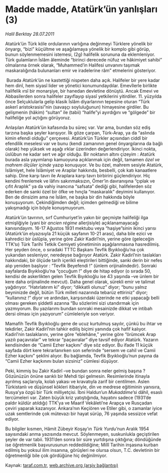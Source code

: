 # Madde madde, Atatürk’ün yanlışları (3)

*Halil Berktay 28.07.2011*

<div class="yazi"><p>Atatürk’ün Türk köle ordularının varlığına değinmeyi Türklere yönelik bir önyargı, “bizi” küçültme ve aşağılamaya yönelik bir komplo gibi görüp, bunun söylenmemesini istemesi, (2g) halifelik sorununa da eklemleniyor. Türk gulamların İslâm âleminde “birinci derecede nüfuz ve hâkimiyet sahibi” olmalarına örnek olarak, “Muhammed’in Halifesi unvanını taşımak maskaralığında bulunanları emir ve iradelerine râm” etmelerini gösteriyor.</p>
<p> Burada Atatürk’ün ne kastettiği nispeten daha açık. Halifeler bir yere kadar hem dinî, hem siyasî lider ve yönetici konumundaydılar. Emevîlerle birlikte halifelik ırsî bir monarşiye, bir hanedan devletine dönüştü. Ancak Emevi ve Abbasilerden sonra halifeler zayıflayıp siyasî yetkilerini yitirdiler. 11. yüzyılda önce Selçuklularla gelip klasik İslâm diyarlarının tepesine oturan “Türk askerî aristokrasisi”nin (savaşçı soyluluğunun) himayesine girdiler. Bu gelişmenin (hâkim) “sultan” ile (tabii) “halife”yi ayırdığını ve “gölgede” bir halifeliğe yol açtığını görüyoruz.</p>
<p>Anlaşılan Atatürk’ün kafasında bu süreç var. Var ama, bundan söz ediş tarzına başka şeyler karışıyor. İlk göze çarpan, Türk-Arap, ya da “aslında kimin efendi olduğu” çerçevesi. Atatürk’ün Türkler açısından ciddî bir efendilik meselesi var ve bunu (kendi zamanının genel önyargılarına da bağlı olarak) hep yüksek ve aşağı ırklar üzerinden değerlendiriyor. İkinci nokta, üslûbun ne kadar sert ve ağır olduğu. Bir noktanın altını çizeyim : Atatürk burada asla yayımlanıp kamuoyuna açıklanmak için değil, tamamen <i>özel ve mahrem ölçüler içinde</i> yazıp konuşuyor. Ve bu özel, mahrem sesiyle Atatürk, İslâmiyet, hele İslâmiyet ve Araplar hakkında, besbelli, çok katı kanaatlere sahip. Dine karşı tavrı ile Araplara karşı tavrı birbirini güçlendiriyor. Hiç kendini frenlemek ve lâfını sakınmaksızın, Ömer’in davranışına “çıplak ve çıfıt Araplık” ya da vahiy inancına “safsata” dediği gibi, halifelerden söz ederken de sanki özel bir öfke ve hınçla “maskaralık” deyimini kullanıyor. Ben de dinsizim ama ne İslâm, ne başka bir din hakkında böyle konuşuyorum. Çekindiğimden değil; içimden gelmediği ve bilime yakışmadığı için böyle konuşmuyorum.</p>
<p>Atatürk’ün tavrının, sırf Cumhuriyet’in yakın bir geçmişte halifeliği ilga etmişliğiyle (yani bir <i>ancien régime</i> allerjisiyle) açıklanamayacağı kanısındayım. 16-17 Ağustos 1931 mektubu veya “haşiye”sinin ikinci yarısı (Atatürk’ün elyazısıyla 21 küçük sayfanın 10-21 arası), daha bile ezici ve kahredici bir üslûpla, yerine göre Zakir Kadirî’nin, yerine göre (geleceğin TTK’sı) Türk Tarihi Tetkik Cemiyeti yönetiminin aşağılanmasına hasredilmiş. Her şeyden önce, o sıradaki TTTC Başkanı Tevfik Bıyıklıoğlu’na çok yukarıdan sesleniyor, neredeyse bağırıyor Atatürk. Zakir Kadirî’nin taslakları hakkındaki, bir ölçüde tarih içerikli eleştirileri bittiğinde, sanki derin bir nefes alıp yeniden başlıyor : “Tevfik Beyefendi !” (ünlem orijinalindedir). Sonraki sayfalarda Bıyıklıoğlu’na “çocuğum !” diye de hitap ediyor (o sırada 50, kendisi de askerlikten gelen Tevfik Bıyıklıoğlu ise 43 yaşında –ve ünlem bir kere daha orijinalinde mevcut). Daha genel olarak, sürekli emir ve talimat yağdırıyor. “Hatırlatırım ki” diyor; “dikkatli olunuz” diyor; “bunu yalnız beyninizde değil, bütün Türk milleti nazarında tebarüz ettiriniz” diyor; “kullanınız !” diyor ve ardından, karşısındaki üzerinde ne etki yapacağı belli olması gereken şiddetli azarına “Bu sözlerimi sizi utandırmak için yazmıyorum. Bu yazılarımı bundan sonraki mesainizde dikkat ve intibah dersi olması için yazıyorum” cümleleriyle son veriyor.</p>
<p>Mamafih Tevfik Bıyıklıoğlu gene de ucuz kurtulmuş sayılır, çünkü bu ihtar ve tekdirler, Zakir Kadirî’nin tahkir ediliş biçimi yanında çok hafif kalıyor. Kadirî’nin taslaklarını, yerine göre “eblehâne,” yerine göre “örümcek Arap yazılı paçavralar” ve tekrar “paçavralar” diye tavsif ediyor Atatürk. Yazarın kendisinden de “Camii Ezher kaçkını” diye söz ediyor. Bu ifade 11 küçük sayfada dört kere tekrarlanırken son seferinde “sersem ve cahil ve Camii Ezher kaçkını” şeklini alıyor. Bu bağlamda, Tevfik Bıyıklıoğlu’nun payına da “Camii Ezher kaçkınını bulan sizsiniz” cümlesi düşüyor. </p>
<p>Peki, kimmiş bu Zakir Kadirî –ve bundan sonra neler gelmiş başına ? Gözünüzün önüne sarıklı bir Mehdi tipi gelmesin. Resimlerinde itinayla ayrılmış saçlarıyla, kolalı yakası ve kravatıyla zarif bir centilmen. Aslen Türkistanlı ve düşünsel kökleri itibariyle, din ve medrese eğitiminin yanısıra, Rusya’ya özgü bir Türk milliyetçisi. İbni Haldun’un <i>Mukaddime</i>’si dâhil, esaslı tercümeleri var. Zaten büyük kriz yatıştığında, hayatını sadece (1931’de paldır küldür atıldığı) TTK’ya ve Maarif Vekâleti’ne Arapça ve Rusçadan çeviri yaparak kazanıyor. Ankara’nın Keçiören ve Etiler gibi, o zamanlar iyice uzak semtlerinde çok mütevazı bir hayat sürüp, 76 yaşında sessizce vefat ediyor.</p>
<p>Bu bilgiler kısmen, Hâmit Zübeyir Koşay’ın <i>Türk Yurdu</i>’nun Aralık 1954 sayısındaki anma yazısında mevcut. Söylenmeyen, suskunlukla geçiştirilen şeyler de var tabii. 1931’den sonra bir süre yurtdışına çıktığına; döndüğünde ise öğretmenlik başvurusunun reddedildiğine; Millî Tarihin inşasına kurban edilmiş bu yoksul ilim insanına, görüşleri ne olursa olsun, T.C. devletinin bir öğretmenliği bile çok gördüğüne hiç değinilmiyor.</p>
</div>

Kaynak: [taraf.com.tr](http://www.taraf.com.tr/halil-berktay/makale-madde-madde-ataturk-un-yanlislari-3.htm), [web.archive.org (arşiv bağlantısı)](http://web.archive.org/web/20131023055818/http://www.taraf.com.tr/halil-berktay/makale-madde-madde-ataturk-un-yanlislari-3.htm)
